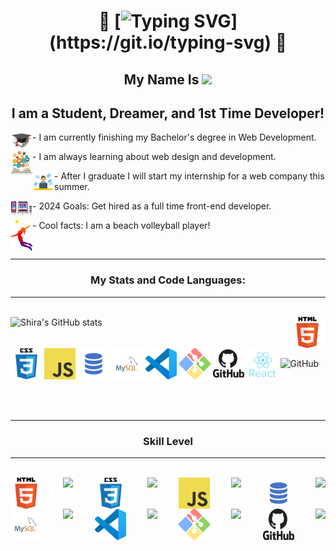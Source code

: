 # <div align="center">👋 [![Typing SVG](https://readme-typing-svg.demolab.com?font=Orbitron&size=37&pause=1000&color=3849F7B6&center=true&random=false&width=500&height=100&lines=Welcome+to+my+profile!)](https://git.io/typing-svg) 👋</div>

## <div align="center">My Name Is <img src="https://readme-components.vercel.app/api?component=text&text=%20Shira&fill=linear-gradient%28to%20top%2C%20%99ffff%200%25%2C%20%99ffff%20100%25%29%3B"></div>

## <div align="center">I am a Student, Dreamer, and 1st Time Developer!</div>

<img align="left" alt="degree" width="35px" src="degree-icon.png"/> - I am currently finishing my Bachelor's degree in Web Development.

<img align="left" alt="learn" width="35px" src="learn-icon.jpg"/> - I am always learning about web design and development.

<img align="left" alt="intern" width="35px" src="intern-icon.png"/> - After I graduate I will start my internship for a web company this summer.

<img align="left" alt="job" width="35px" height="24px" src="job-icon.png"/> - 2024 Goals: Get hired as a full time front-end developer.

<img align="left" alt="volly" width="35px" src="volly-icon.png"/> - Cool facts: I am a beach volleyball player!

<br />
<hr>

### <div align="center"> My Stats and Code Languages:</div>

<hr>
<br>

<img align="left" width="450px" alt="Shira's GitHub stats" src="https://github-readme-stats.vercel.app/api?username=abras32&show_icons=true&hide_border=true&theme=radical"/>

<div>
    <img align="center" alt="HTML5" width="50px" src="https://raw.githubusercontent.com/github/explore/80688e429a7d4ef2fca1e82350fe8e3517d3494d/topics/html/html.png?"/>
    <img align="center" alt="CSS3" width="50px" src="https://raw.githubusercontent.com/github/explore/80688e429a7d4ef2fca1e82350fe8e3517d3494d/topics/css/css.png?"/>
    <img align="center" alt="JavaScript" width="50px" src="https://raw.githubusercontent.com/github/explore/80688e429a7d4ef2fca1e82350fe8e3517d3494d/topics/javascript/javascript.png"/>
    <img align="center" alt="SQL" width="50px" src="https://raw.githubusercontent.com/github/explore/80688e429a7d4ef2fca1e82350fe8e3517d3494d/topics/sql/sql.png?"/>
    <img align="center" alt="MySQL" width="50px" src="https://raw.githubusercontent.com/github/explore/80688e429a7d4ef2fca1e82350fe8e3517d3494d/topics/mysql/mysql.png?"/>
    <img align="center" alt="Visual Studio Code" width="50px" src="https://raw.githubusercontent.com/github/explore/80688e429a7d4ef2fca1e82350fe8e3517d3494d/topics/visual-studio-code/visual-studio-code.png?"/>
    <img align="center" alt="GitBash" width="50px" src="gitbash-icon.png"/>
    <img align="center" alt="GitHub" width="50px" src="github-icon.png"/>
    <img align="center" alt="GitBash" width="50px" src="Reactjs-icon.png"/>
    <img align="center" alt="GitHub" width="50px" src="Angularjs-icon.png"/>
    <br>
</div>
<br>
<br>
<br>
<hr>

<div>

### <div align="center">Skill Level</div>

<hr>
<br>

<div style="display: flex; justify-content: space-between;">
    <img alt="HTML5" width="50px" src="https://raw.githubusercontent.com/github/explore/80688e429a7d4ef2fca1e82350fe8e3517d3494d/topics/html/html.png"/>
    <img src="https://readme-components.vercel.app/api?component=linearprogress&skill=HTML5&value=100&design=candy&fill=ff66ff">
    <img alt="CSS3" width="50px" src="https://raw.githubusercontent.com/github/explore/80688e429a7d4ef2fca1e82350fe8e3517d3494d/topics/css/css.png"/>
    <img src="https://readme-components.vercel.app/api?component=linearprogress&skill=CSS3&value=100&design=candy&fill=9966ff">
    <img alt="JavaScript" width="50px" src="https://raw.githubusercontent.com/github/explore/80688e429a7d4ef2fca1e82350fe8e3517d3494d/topics/javascript/javascript.png"/>
    <img src="https://readme-components.vercel.app/api?component=linearprogress&skill=JS&value=50&design=candy&fill=3399ff">
    <img alt="SQL" width="50px" src="https://raw.githubusercontent.com/github/explore/80688e429a7d4ef2fca1e82350fe8e3517d3494d/topics/sql/sql.png"/>
    <img src="https://readme-components.vercel.app/api?component=linearprogress&skill=SQL&value=50&design=candy&fill=00ffff">
</div>
<div style="display: flex; justify-content: space-between;">
    <img alt="MySQL" width="50px" height="50px" src="https://raw.githubusercontent.com/github/explore/80688e429a7d4ef2fca1e82350fe8e3517d3494d/topics/mysql/mysql.png"/>
    <img src="https://readme-components.vercel.app/api?component=linearprogress&skill=MySQL&value=70&design=candy&fill=66cccc">
    <img alt="Visual Studio Code" width="50px" src="https://raw.githubusercontent.com/github/explore/80688e429a7d4ef2fca1e82350fe8e3517d3494d/topics/visual-studio-code/visual-studio-code.png"/>
    <img src="https://readme-components.vercel.app/api?component=linearprogress&skill=VS-Code&value=85&design=candy&fill=66ff66">
    <img alt="GitBash" width="50px" src="gitbash-icon.png"/>
    <img src="https://readme-components.vercel.app/api?component=linearprogress&skill=GitBash&value=100&design=candy&fill=ffff66">
    <img alt="GitHub" width="50px" src="github-icon.png"/>
    <img src="https://readme-components.vercel.app/api?component=linearprogress&skill=GitHub&value=100&design=candy&fill=ff9999">

</div>
